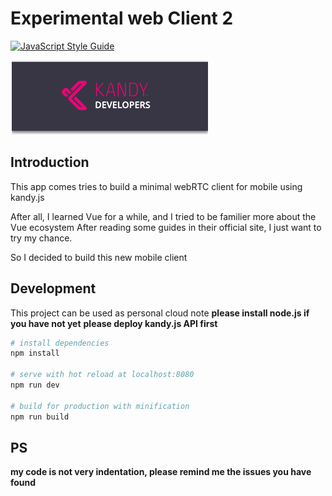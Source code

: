 # Experimental web Client 2
[![JavaScript Style Guide](https://img.shields.io/badge/code_style-standard-brightgreen.svg)](https://standardjs.com)
<p>
<img src="src/assets/kandylogo.png"/>
</p>

## Introduction
This app comes tries to build a minimal webRTC client for mobile using kandy.js

After all, I learned Vue for a while, and I tried to be familier more about the Vue ecosystem
After reading some guides in their official site, I just want to try my chance.

So I decided to build this new mobile client

## Development
This project can be used as personal cloud note
**please install node.js if you have not yet**
**please deploy kandy.js API first**

``` bash
# install dependencies
npm install

# serve with hot reload at localhost:8080
npm run dev

# build for production with minification
npm run build
```

## PS
**my code is not very indentation, please remind me the issues you have found**

